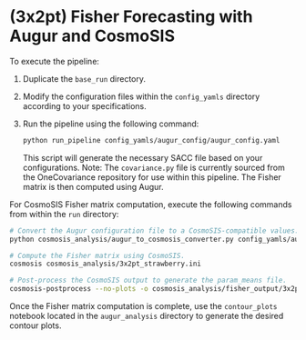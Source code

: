 # (3x2pt) Fisher Forecasting with Augur and CosmoSIS

To execute the pipeline:

1.  Duplicate the `base_run` directory.
2.  Modify the configuration files within the `config_yamls` directory according to your specifications.
3.  Run the pipeline using the following command:

    ```bash
    python run_pipeline config_yamls/augur_config/augur_config.yaml
    ```

    This script will generate the necessary SACC file based on your configurations. Note: The `covariance.py` file is currently sourced from the OneCovariance repository for use within this pipeline. The Fisher matrix is then computed using Augur.

For CosmoSIS Fisher matrix computation, execute the following commands from within the `run` directory:

```bash
# Convert the Augur configuration file to a CosmoSIS-compatible values.ini file.
python cosmosis_analysis/augur_to_cosmosis_converter.py config_yamls/augur_config/augur_config.yaml cosmosis_analysis/values/values_3x2pt_strawberry.ini

# Compute the Fisher matrix using CosmoSIS.
cosmosis cosmosis_analysis/3x2pt_strawberry.ini

# Post-process the CosmoSIS output to generate the param_means file.
cosmosis-postprocess --no-plots -o cosmosis_analysis/fisher_output/3x2pt_strawberry/ cosmosis_analysis/fisher_output/3x2pt_strawberry/3x2pt_strawberry.txt
```

Once the Fisher matrix computation is complete, use the `contour_plots` notebook located in the `augur_analysis` directory to generate the desired contour plots.
